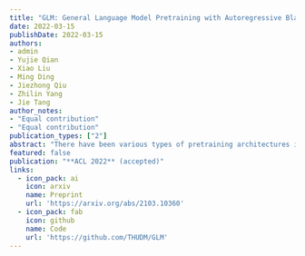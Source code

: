 ```yaml
---
title: "GLM: General Language Model Pretraining with Autoregressive Blank Infilling"
date: 2022-03-15
publishDate: 2022-03-15
authors:
- admin
- Yujie Qian
- Xiao Liu
- Ming Ding
- Jiezhong Qiu
- Zhilin Yang
- Jie Tang
author_notes:
- "Equal contribution"
- "Equal contribution"
publication_types: ["2"]
abstract: "There have been various types of pretraining architectures including autoencoding models (e.g., BERT), autoregressive models (e.g., GPT), and encoder-decoder models (e.g., T5). On the other hand, NLP tasks differ in nature, with three main categories being natural language understanding (NLU), unconditional generation, and conditional generation, while none of the pretraining frameworks performs the best for all tasks. We propose a General Language Model (GLM)  based on autoregressive blank infilling to address this challenge. The proposed architecture has two major benefits: (1) It improves pretrain-finetune consistency via cloze-style finetuning and naturally handles variable-length blank infilling which is crucial for many downstream tasks. Empirically, GLM substantially outperforms BERT on the SuperGLUE natural language understanding benchmark with the same amount of pretraining data and steps. (2) It is flexible enough to handle various NLP tasks with a single pretrained model. GLM with 1.25x parameters of BERT-Large achieves the best performance in NLU, conditional and unconditional generation at the same time, demonstrating its generalizability to different downstream tasks."
featured: false
publication: "**ACL 2022** (accepted)"
links:
  - icon_pack: ai
    icon: arxiv
    name: Preprint
    url: 'https://arxiv.org/abs/2103.10360'
  - icon_pack: fab
    icon: github
    name: Code
    url: 'https://github.com/THUDM/GLM'
---
```


